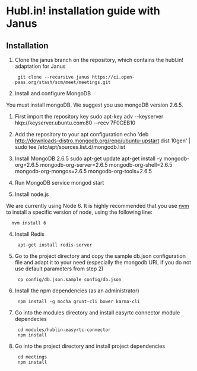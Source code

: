 # Hubl.in! installation guide with Janus

## Installation

1. Clone the janus branch on the repository, which contains the hubl.in! adaptation for Janus

        git clone --recursive janus https://ci.open-paas.org/stash/scm/meet/meetings.git

2. Install and configure MongoDB

  You must install mongoDB. We suggest you use mongoDB version 2.6.5.

  1. First import the repository key
        sudo apt-key adv --keyserver hkp://keyserver.ubuntu.com:80 --recv 7F0CEB10

  2. Add the repository to your apt configuration
        echo 'deb http://downloads-distro.mongodb.org/repo/ubuntu-upstart dist 10gen' | sudo tee /etc/apt/sources.list.d/mongodb.list

  3. Install MongoDB 2.6.5
        sudo apt-get update
        apt-get install -y mongodb-org=2.6.5 mongodb-org-server=2.6.5 mongodb-org-shell=2.6.5 mongodb-org-mongos=2.6.5 mongodb-org-tools=2.6.5

  4. Run MongoDB
        service mongod start

3. Install node.js

  We are currently using Node 6. It is highly recommended that you use [nvm](https://github.com/creationix/nvm) to install a specific version of node, using the following line:

      nvm install 6

4. Install Redis

        apt-get install redis-server

5. Go to the project directory and copy the sample db.json configuration file and adapt it to your need (especially the mongodb URL if you do not use default parameters from step 2)

        cp config/db.json.sample config/db.json

6. Install the npm dependencies (as an administrator)

        npm install -g mocha grunt-cli bower karma-cli

7. Go into the modules directory and install easyrtc connector module dependecies

        cd modules/hublin-easyrtc-connector
        npm install

8. Go into the project directory and install project dependencies

        cd meetings
        npm install
